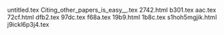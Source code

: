 untitled.tex
Citing_other_papers_is_easy__.tex
2742.html
b301.tex
aac.tex
72cf.html
dfb2.tex
97dc.tex
f68a.tex
19b9.html
1b8c.tex
s1hoh5mgjik.html
j9ickl6p3j4.tex